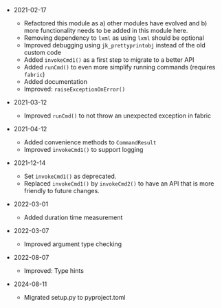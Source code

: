 
* 2021-02-17
	* Refactored this module as a) other modules have evolved and b) more functionality needs to be added in this module here.
	* Removing dependency to `lxml` as using `lxml` should be optional
	* Improved debugging using `jk_prettyprintobj` instead of the old custom code
	* Added `invokeCmd1()` as a first step to migrate to a better API
	* Added `runCmd()` to even more simplify running commands (requires `fabric`)
	* Added documentation
	* Improved: `raiseExceptionOnError()`

* 2021-03-12
	* Improved `runCmd()` to not throw an unexpected exception in fabric

* 2021-04-12
	* Added convenience methods to `CommandResult`
	* Improved `invokeCmd1()` to support logging

* 2021-12-14
	* Set `invokeCmd1()` as deprecated.
	* Replaced `invokeCmd1()` by `invokeCmd2()` to have an API that is more friendly to future changes.

* 2022-03-01
	* Added duration time measurement

* 2022-03-07
	* Improved argument type checking

* 2022-08-07
	* Improved: Type hints

* 2024-08-11
	* Migrated setup.py to pyproject.toml

